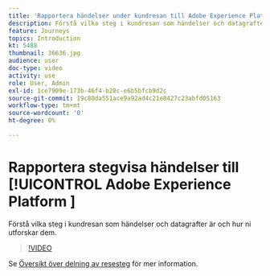 ```yaml
---
title: 'Rapportera händelser under kundresan till Adobe Experience Platform '
description: Förstå vilka steg i kundresan som händelser och datagrafter är och hur ni utforskar dem.
feature: Journeys
topics: Introduction
kt: 5488
thumbnail: 36636.jpg
audience: user
doc-type: video
activity: use
role: User, Admin
exl-id: 1ce7909e-173b-46f4-b20c-e6b5bfcb9d2c
source-git-commit: 19c80da551ace9a92ad4c21e8427c23abfd05163
workflow-type: tm+mt
source-wordcount: '0'
ht-degree: 0%

---
```


# Rapportera stegvisa händelser till [!UICONTROL Adobe Experience Platform ]

Förstå vilka steg i kundresan som händelser och datagrafter är och hur ni utforskar dem.

>[!VIDEO](https://video.tv.adobe.com/v/36636?quality=12)

Se [Översikt över delning av resesteg](https://experienceleague.adobe.com/docs/journeys/using/building-journeys/sharing-journey-steps/sharing-overview.html?lang=en) för mer information.
